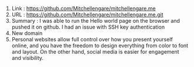 1. Link : https://github.com/Mitchellengare/mitchellengare.me
2. URL : https://github.com/Mitchellengare/mitchellengare.me.git
3. Summary : I was able to run the Hello world page on the browser and pushed it on github. I had an issue with SSH key authentication
4. New domain
5. Personal websites allow full control over how you present yourself online, and you have the freedom to design everything from color to font and layout. On the other hand, social media is easier for engagement and visibility.
